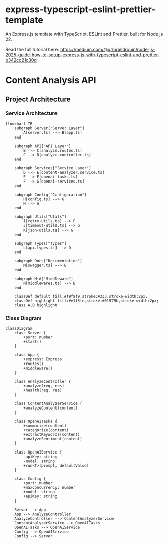 # express-typescript-eslint-prettier-template

An Express.js template with TypeScript, ESLint and Prettier, built for Node.js 22.

Read the full tutorial here: https://medium.com/@gabrieldrouin/node-js-2025-guide-how-to-setup-express-js-with-typescript-eslint-and-prettier-b342cd21c30d

# Content Analysis API

## Project Architecture

### Service Architecture

```mermaid
flowchart TB
    subgraph Server["Server Layer"]
        A[server.ts] --> B[app.ts]
    end

    subgraph API["API Layer"]
        B --> C[analyze.routes.ts]
        C --> D[analyze.controller.ts]
    end

    subgraph Services["Service Layer"]
        D --> E[content-analyzer.service.ts]
        E --> F[openai-tasks.ts]
        F --> G[openai-services.ts]
    end

    subgraph Config["Configuration"]
        H[config.ts] --> G
        H --> A
    end

    subgraph Utils["Utils"]
        I[retry-utils.ts] --> F
        J[timeout-utils.ts] --> G
        K[json-utils.ts] --> G
    end

    subgraph Types["Types"]
        L[api.types.ts] --> D
    end

    subgraph Docs["Documentation"]
        M[swagger.ts] --> B
    end

    subgraph Mid["Middleware"]
        N[middlewares.ts] --> B
    end

    classDef default fill:#f9f9f9,stroke:#333,stroke-width:2px;
    classDef highlight fill:#e1f5fe,stroke:#01579b,stroke-width:2px;
    class A,B highlight
```

### Class Diagram

```mermaid
classDiagram
    class Server {
        +port: number
        +start()
    }

    class App {
        +express: Express
        +routes()
        +middleware()
    }

    class AnalyzeController {
        +analyze(req, res)
        +health(req, res)
    }

    class ContentAnalyzerService {
        +analyzeContent(content)
    }

    class OpenAITasks {
        +summarize(content)
        +categorize(content)
        +extractKeywords(content)
        +analyzeSentiment(content)
    }

    class OpenAIService {
        -apiKey: string
        -model: string
        +run<T>(prompt, defaultValue)
    }

    class Config {
        +port: number
        +maxConcurrency: number
        +model: string
        +apiKey: string
    }

    Server --> App
    App --> AnalyzeController
    AnalyzeController --> ContentAnalyzerService
    ContentAnalyzerService --> OpenAITasks
    OpenAITasks --> OpenAIService
    Config --> OpenAIService
    Config --> Server
```
